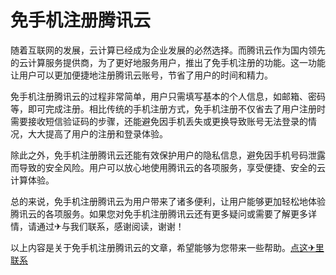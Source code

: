 # 免手机注册腾讯云

随着互联网的发展，云计算已经成为企业发展的必然选择。而腾讯云作为国内领先的云计算服务提供商，为了更好地服务用户，推出了免手机注册的功能。这一功能让用户可以更加便捷地注册腾讯云账号，节省了用户的时间和精力。

免手机注册腾讯云的过程非常简单，用户只需填写基本的个人信息，如邮箱、密码等，即可完成注册。相比传统的手机注册方式，免手机注册不仅省去了用户注册时需要接收短信验证码的步骤，还能避免因手机丢失或更换导致账号无法登录的情况，大大提高了用户的注册和登录体验。

除此之外，免手机注册腾讯云还能有效保护用户的隐私信息，避免因手机号码泄露而导致的安全风险。用户可以放心地使用腾讯云的各项服务，享受便捷、安全的云计算体验。

总的来说，免手机注册腾讯云为用户带来了诸多便利，让用户能够更加轻松地体验腾讯云的各项服务。如果您对免手机注册腾讯云还有更多疑问或需要了解更多详情，请通过✈与我们联系，感谢阅读，谢谢！

以上内容是关于免手机注册腾讯云的文章，希望能够为您带来一些帮助。[点这✈里联系](https://add.k02.cc)